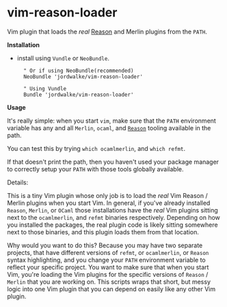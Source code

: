 vim-reason-loader
================
Vim plugin that loads the *real* [Reason](https://github.com/facebook/reason)
and Merlin plugins from the `PATH`.



**Installation**

- install using `Vundle` or `NeoBundle`.

        " Or if using NeoBundle(recommended)
        NeoBundle 'jordwalke/vim-reason-loader'

        " Using Vundle
        Bundle 'jordwalke/vim-reason-loader'

**Usage**

It's really simple: when you start `vim`, make sure that the `PATH` environment
variable has any and all `Merlin`, `ocaml`, and
[`Reason`](https://github.com/facebook/reason) tooling available in the path.

You can test this by trying `which ocamlmerlin`, and `which refmt`.

If that doesn't print the path, then you haven't used your package manager to
correctly setup your `PATH` with those tools globally available.

Details:

This is a tiny Vim plugin whose only job is to load the *real* Vim Reason /
Merlin plugins when you start Vim. In general, if you've already installed
`Reason`, `Merlin`, or `OCaml` those installations have the *real* Vim plugins
sitting next to the `ocamlmerlin`, and `refmt` binaries respectively. Depending
on how you installed the packages, the real plugin code is likely sitting
somewhere next to those binaries, and this plugin loads them from that
location.

Why would you want to do this? Because you may have two separate projects, that
have different versions of `refmt`, or `ocamlmerlin`, or `Reason` syntax
highlighting, and you change your `PATH` environment variable to reflect your
specific project. You want to make sure that when you start Vim, you're loading
the Vim plugins for the specific versions of `Reason` / `Merlin` that you are
working on. This scripts wraps that short, but messy logic into one Vim plugin
that you can depend on easily like any other Vim plugin.

